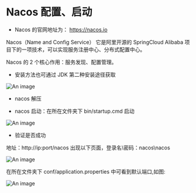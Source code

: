 # Nacos 配置、启动

- Nacos 的官网地址为： https://nacos.io

Nacos（Name and Config Service） 它是阿里开源的 SpringCloud Alibaba 项目下的一项技术，可以实现服务注册中心、分布式配置中心。

Nacos 的 2 个核心作用：服务发现、配置管理。

- 安装方法也可通过 JDK 第二种安装途径获取

![An image](/gdui/guideImg/nacos.png)

- nacos 解压

- nacos 启动：在所在文件夹下 bin/startup.cmd 启动

![An image](/gdui/guideImg/nacos1.png)

- 验证是否成功

地址：http://ip:port/nacos 出现以下页面，登录名\密码：nacos\nacos

![An image](/gdui/guideImg/nacos2.png)

在所在文件夹下 conf/application.properties 中可看到默认端口,如图:

![An image](/gdui/guideImg/nacos3.png)
